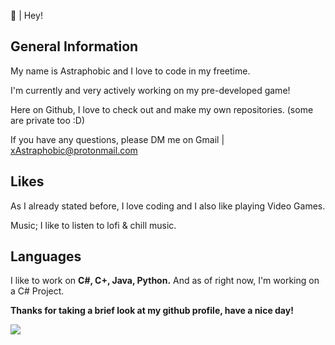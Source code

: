 👋 | Hey!

General Information
-----------------------
My name is Astraphobic and I love to code in my freetime.


I'm currently and very actively working on my pre-developed game!


Here on Github, I love to check out and make my own repositories. (some are private too :D)

If you have any questions, please DM me on Gmail | xAstraphobic@protonmail.com

Likes
----------
As I already stated before, I love coding and I also like playing Video Games.

Music; I like to listen to lofi & chill music.

Languages
---------------
I like to work on **C#, C+, Java, Python.** And as of right now, I'm working on a C# Project.

**Thanks for taking a brief look at my github profile, have a nice day!**


<img src="https://github-readme-stats.vercel.app/api?username=astraphobic&&show_icons=true&title_color=ffffff&icon_color=bb2acf&text_color=daf7dc&bg_color=191919">
